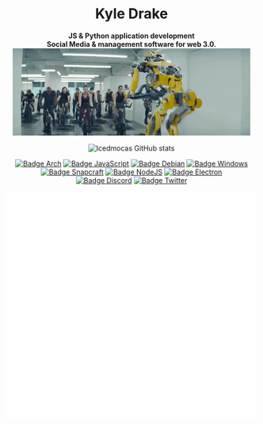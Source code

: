 <div align = center>
  
# Kyle Drake
  
**JS & Python application development** <br>
**Social Media & management software for web 3.0.**
<br>
<img src="https://raw.githubusercontent.com/icedmoca/icedmoca/main/ai.gif" width="480px">
<br>
 <!-----------------------------------{ Git Stats 1 }-------------------------------->
![Icedmocas GitHub stats](https://github-readme-stats.vercel.app/api?username=icedmoca&bg_color=30,e96443,904e95&title_color=fff&text_color=fff)
<!-----------------------------------{ Badges display }-------------------------------->
  
[![Badge Arch]][Arch]
[![Badge JavaScript]][JavaScript]
[![Badge Debian]][Releases]
[![Badge Windows]][Releases] <br>
[![Badge Snapcraft]][Snapcraft]
[![Badge NodeJS]][NodeJS]
[![Badge Electron]][Electron] <br>
[![Badge Discord]][Discord]
[![Badge Twitter]][Twitter]
<br>

![Metrics](https://github.com/icedmoca/icedmoca/blob/main/metrics.svg)

[Releases]: https://github.com/icedmoca
[Arch]: https://aur.archlinux.org/packages/
[Chocolatey]: https://community.chocolatey.org/packages/
[Snapcraft]: https://snapcraft.io/
[JavaScript]: https://developer.mozilla.org/fr/docs/Web/JavaScript
[C++]: https://isocpp.org/
[NodeJs]: https://nodejs.org/en/
[Electron]: https://www.electronjs.org/
[Discord]: https://discord.com/
[Twitter]: https://twitter.com

<!-----------------------------------{ Badges images }-------------------------------->

[Badge Arch]: https://img.shields.io/badge/Arch_Linux-1793D1?style=for-the-badge&logo=arch-linux&logoColor=white
[Badge Debian]: https://img.shields.io/badge/Debian-A81D33?style=for-the-badge&logo=debian&logoColor=white
[Badge Fedora]: https://img.shields.io/badge/Fedora-294172?style=for-the-badge&logo=fedora&logoColor=white
[Badge Windows]: https://img.shields.io/badge/Windows-0078D6?style=for-the-badge&logo=windows&logoColor=white
[Badge Snapcraft]: https://img.shields.io/badge/snapcraft-222222?style=for-the-badge&logo=snapcraft&logoColor=#82BEA0
[Badge Winget]: https://img.shields.io/badge/Winget-0078D6?style=for-the-badge&logo=Windows
[Badge JavaScript]: https://img.shields.io/badge/JavaScript-F7DF1E?style=for-the-badge&logo=javascript&logoColor=black
[Badge C++]: https://img.shields.io/badge/C%2B%2B-00599C?style=for-the-badge&logo=c%2B%2B&logoColor=white
[Badge NodeJS]: https://img.shields.io/badge/Node.js-43853D?style=for-the-badge&logo=node-dot-js&logoColor=white
[Badge Electron]: https://img.shields.io/badge/Electron-2B2E3A?style=for-the-badge&logo=electron&logoColor=9FEAF9
[Badge Discord]: https://img.shields.io/badge/Discord-7289DA?style=for-the-badge&logo=discord&logoColor=white
[Badge Twitter]: https://img.shields.io/badge/Twitter-1DA1F2?style=for-the-badge&logo=twitter&logoColor=white

